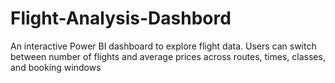 # Flight-Analysis-Dashbord
An interactive Power BI dashboard to explore flight data. Users can switch between number of flights and average prices across routes, times, classes, and booking windows
